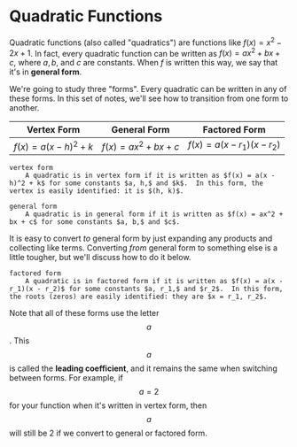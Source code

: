 # Quadratic Functions

Quadratic functions (also called "quadratics") are functions like $f(x) = x^2 - 2x + 1$.  In fact, every quadratic function can be written as $f(x) = ax^2 + bx + c$, where $a, b,$ and $c$ are constants.  When $f$ is written this way, we say that it's in **general form**.

We're going to study three "forms".  Every quadratic can be written in any of these forms.  In this set of notes, we'll see how to transition from one form to another.

| Vertex Form | General Form | Factored Form |
|:-----------:|:------------:|:-------------:|
| $f(x) = a(x - h)^2 + k$ | $f(x) = ax^2 + bx + c$ | $f(x) = a(x - r_1)(x - r_2)$ |

```{glossary}
vertex form
    A quadratic is in vertex form if it is written as $f(x) = a(x - h)^2 + k$ for some constants $a, h,$ and $k$.  In this form, the vertex is easily identified: it is $(h, k)$.

general form
    A quadratic is in general form if it is written as $f(x) = ax^2 + bx + c$ for some constants $a, b,$ and $c$.
```

It is easy to convert *to* general form by just expanding any products and collecting like terms.  Converting *from* general form to something else is a little tougher, but we'll discuss how to do it below.

```{glossary}
factored form
    A quadratic is in factored form if it is written as $f(x) = a(x - r_1)(x - r_2)$ for some constants $a, r_1,$ and $r_2$.  In this form, the roots (zeros) are easily identified: they are $x = r_1, r_2$.
```

Note that all of these forms use the letter $$a$$.  This $$a$$ is called the **leading coefficient**, and it remains the same when switching between forms.  For example, if $$a = 2$$ for your function when it's written in vertex form, then $$a$$ will still be 2 if we convert to general or factored form.

